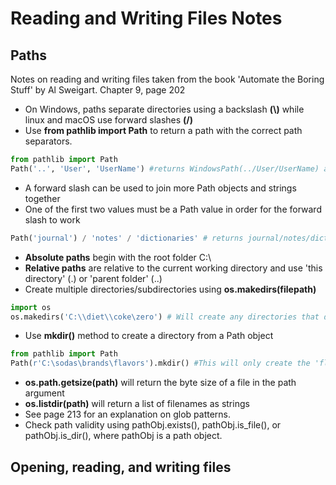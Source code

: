 # Reading and Writing Files Notes
## Paths
Notes on reading and writing files taken from the book 'Automate the Boring Stuff' by Al Sweigart.
Chapter 9, page 202
<br>
* On Windows, paths separate directories using a backslash **(\\)** while linux and macOS use forward slashes **(\/)**
* Use **from pathlib import Path** to return a path with the correct path separators.
```python
from pathlib import Path
Path('..', 'User', 'UserName') #returns WindowsPath(../User/UserName) appears as forward slashes in shell
```
* A forward slash can be used to join more Path objects and strings together
* One of the first two values must be a Path value in order for the forward slash to work
```python
Path('journal') / 'notes' / 'dictionaries' # returns journal/notes/dictionaries
```
* **Absolute paths** begin with the root folder C:\
* **Relative paths** are relative to the current working directory and use 'this directory' (.) or 'parent folder' (..)
*  Create multiple directories/subdirectories using **os.makedirs(filepath)**
```python
import os
os.makedirs('C:\\diet\\coke\zero') # Will create any directories that do not exist
```
* Use **mkdir()** method to create a directory from a Path object
```python
from pathlib import Path
Path(r'C:\sodas\brands\flavors').mkdir() #This will only create the 'flavors' directory
```
* **os.path.getsize(path)** will return the byte size of a file in the path argument
*  **os.listdir(path)** will return a list of filenames as strings
* See page 213 for an explanation on glob patterns.
* Check path validity using pathObj.exists(), pathObj.is_file(), or pathObj.is_dir(), where pathObj is a path object.
## Opening, reading, and writing files
